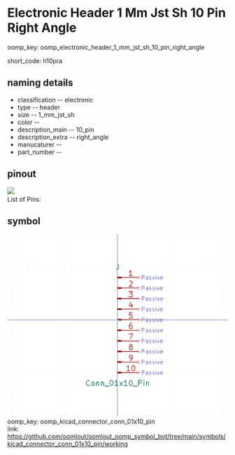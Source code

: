 # Electronic Header 1 Mm Jst Sh 10 Pin Right Angle
oomp_key: oomp_electronic_header_1_mm_jst_sh_10_pin_right_angle  

short_code: h10pra
## naming details
* classification -- electronic
* type -- header
* size -- 1_mm_jst_sh
* color -- 
* description_main -- 10_pin
* description_extra -- right_angle
* manucaturer -- 
* part_number -- 
## pinout
![](working_pinout_600.png)  
List of Pins:



## symbol

![](symbol/0/working/working_600.png)  
oomp_key: oomp_kicad_connector_conn_01x10_pin  
link: https://github.com/oomlout/oomlout_oomp_symbol_bot/tree/main/symbols/kicad_connector_conn_01x10_pin/working  

